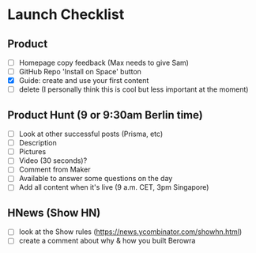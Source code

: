 # Launch Checklist

## Product

- [ ]  Homepage copy feedback (Max needs to give Sam)
- [ ]  GitHub Repo 'Install on Space' button
- [x]  Guide: create and use your first content 
- [ ]  delete (I personally think this is cool but less important at the moment)

## Product Hunt (9 or 9:30am Berlin time)

- [ ]  Look at other successful posts (Prisma, etc)
- [ ]  Description
- [ ]  Pictures
- [ ]  Video (30 seconds)?
- [ ]  Comment from Maker 
- [ ]  Available to answer some questions on the day
- [ ]  Add all content when it's live (9 a.m. CET, 3pm Singapore)

## HNews (Show HN)

- [ ] look at the Show rules (https://news.ycombinator.com/showhn.html)
- [ ] create a comment about why & how you built Berowra 
